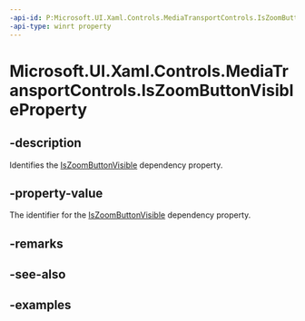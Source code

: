 ```yaml
---
-api-id: P:Microsoft.UI.Xaml.Controls.MediaTransportControls.IsZoomButtonVisibleProperty
-api-type: winrt property
---
```


# Microsoft.UI.Xaml.Controls.MediaTransportControls.IsZoomButtonVisibleProperty

<!--
public static Microsoft.UI.Xaml.DependencyProperty IsZoomButtonVisibleProperty { get; }
-->


## -description

Identifies the [IsZoomButtonVisible](mediatransportcontrols_iszoombuttonvisible.md) dependency property.

## -property-value

The identifier for the [IsZoomButtonVisible](mediatransportcontrols_iszoombuttonvisible.md) dependency property.

## -remarks

## -see-also

## -examples



